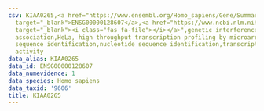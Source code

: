 ```yaml
---
csv: KIAA0265,<a href="https://www.ensembl.org/Homo_sapiens/Gene/Summary?db=core;g=ENSG00000128607"
  target="_blank">ENSG00000128607</a>,<a href="https://www.ncbi.nlm.nih.gov/pubmed/17216044"
  target="_blank"><i class="fas fa-file"></i></a>",genetic interference,functional
  association,HeLa, high throughput transcription profiling by microarray,nucleotide
  sequence identification,nucleotide sequence identification,transcriptional regulation,down-regulates
  activity
data_alias: KIAA0265
data_id: ENSG00000128607
data_numevidence: 1
data_species: Homo sapiens
data_taxid: '9606'
title: KIAA0265
---
```

